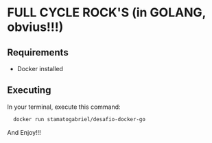 # FULL CYCLE ROCK'S (in GOLANG, obvius!!!)

## Requirements

- Docker installed

## Executing

In your terminal, execute this command:

```bash
  docker run stamatogabriel/desafio-docker-go
```

And Enjoy!!!
